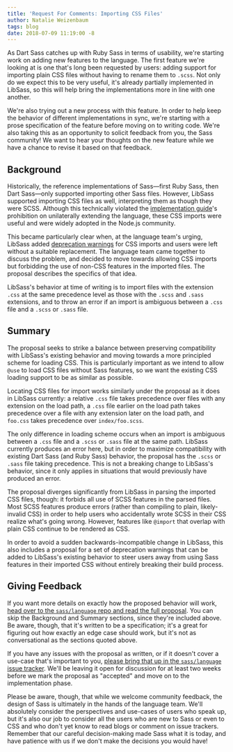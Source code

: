```yaml
---
title: 'Request For Comments: Importing CSS Files'
author: Natalie Weizenbaum
tags: blog
date: 2018-07-09 11:19:00 -8
---
```


As Dart Sass catches up with Ruby Sass in terms of usability, we're starting
work on adding new features to the language. The first feature we're looking at
is one that's long been requested by users: adding support for importing plain
CSS files without having to rename them to `.scss`. Not only do we expect this
to be very useful, it's already partially implemented in LibSass, so this will
help bring the implementations more in line with one another.

We're also trying out a new process with this feature. In order to help keep the
behavior of different implementations in sync, we're starting with a prose
specification of the feature before moving on to writing code. We're also taking
this as an opportunity to solicit feedback from you, the Sass community! We want
to hear your thoughts on the new feature while we have a chance to revise it
based on that feedback.

## Background

Historically, the reference implementations of Sass—first Ruby Sass, then Dart
Sass—only supported importing other Sass files. However, LibSass supported
importing CSS files as well, interpreting them as though they were SCSS.
Although this technically violated the [implementation guide][]'s prohibition on
unilaterally extending the language, these CSS imports were useful and were
widely adopted in the Node.js community.

[implementation guide]: /implementation

This became particularly clear when, at the language team's urging, LibSass
added [deprecation warnings][libsass#2611] for CSS imports and users were left
without a suitable replacement. The language team came together to discuss the
problem, and decided to move towards allowing CSS imports but forbidding the use
of non-CSS features in the imported files. The proposal describes the specifics
of that idea.

[libsass#2611]: https://github.com/sass/libsass/issues/2611

LibSass's behavior at time of writing is to import files with the extension
`.css` at the same precedence level as those with the `.scss` and `.sass`
extensions, and to throw an error if an import is ambiguous between a `.css`
file and a `.scss` or `.sass` file.

## Summary

The proposal seeks to strike a balance between preserving compatibility with
LibSass's existing behavior and moving towards a more principled scheme for
loading CSS. This is particularly important as we intend to allow `@use` to load
CSS files without Sass features, so we want the existing CSS loading support to
be as similar as possible.

Locating CSS files for import works similarly under the proposal as it does in
LibSass currently: a relative `.css` file takes precedence over files with any
extension on the load path, a `.css` file earlier on the load path takes
precedence over a file with any extension later on the load path, and `foo.css`
takes precedence over `index/foo.scss`.

The only difference in loading scheme occurs when an import is ambiguous between
a `.css` file and a `.scss` or `.sass` file at the same path. LibSass currently
produces an error here, but in order to maximize compatibility with existing
Dart Sass (and Ruby Sass) behavior, the proposal has the `.scss` or `.sass` file
taking precedence. This is not a breaking change to LibSass's behavior, since it
only applies in situations that would previously have produced an error.

The proposal diverges significantly from LibSass in parsing the imported CSS
files, though: it forbids all use of SCSS features in the parsed files. Most
SCSS features produce errors (rather than compiling to plain, likely-invalid
CSS) in order to help users who accidentally wrote SCSS in their CSS realize
what's going wrong. However, features like `@import` that overlap with plain CSS
continue to be rendered as CSS.

In order to avoid a sudden backwards-incompatible change in LibSass, this also
includes a proposal for a set of deprecation warnings that can be added to
LibSass's existing behavior to steer users away from using Sass features in
their imported CSS without entirely breaking their build process.

## Giving Feedback

If you want more details on exactly how the proposed behavior will work, [head
over to the `sass/language` repo and read the full
proposal](https://github.com/sass/language/blob/main/accepted/css-imports.md).
You can skip the Background and Summary sections, since they're included above.
Be aware, though, that it's written to be a specification; it's a great for
figuring out how exactly an edge case should work, but it's not as
conversational as the sections quoted above.

If you have any issues with the proposal as written, or if it doesn't cover a
use-case that's important to you, [please bring that up in the `sass/language`
issue
tracker](https://github.com/sass/language/issues?utf8=%E2%9C%93&q=is%3Aissue+is%3Aopen+label%3A%22proposal%3A+CSS+imports%22).
We'll be leaving it open for discussion for at least two weeks before we mark
the proposal as "accepted" and move on to the implementation phase.

Please be aware, though, that while we welcome community feedback, the design of
Sass is ultimately in the hands of the language team. We'll absolutely consider
the perspectives and use-cases of users who speak up, but it's also our job to
consider all the users who are new to Sass or even to CSS and who don't yet know
to read blogs or comment on issue trackers. Remember that our careful
decision-making made Sass what it is today, and have patience with us if we
don't make the decisions you would have!
